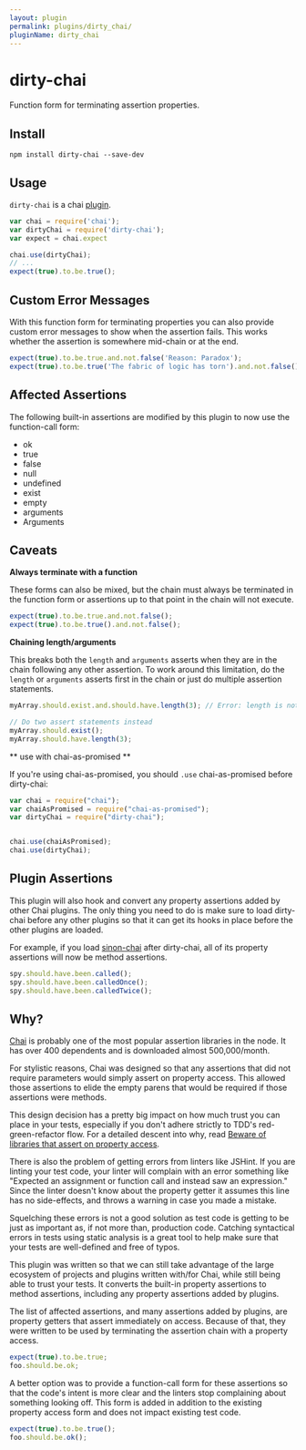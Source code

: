 ```yaml
---
layout: plugin
permalink: plugins/dirty_chai/
pluginName: dirty_chai
---
```


dirty-chai
==========
Function form for terminating assertion properties.

## Install
```
npm install dirty-chai --save-dev
```
## Usage

`dirty-chai` is a chai [plugin](http://chaijs.com/plugins).

```js
var chai = require('chai');
var dirtyChai = require('dirty-chai');
var expect = chai.expect

chai.use(dirtyChai);
// ...
expect(true).to.be.true();
```

## Custom Error Messages

With this function form for terminating properties you can also provide custom error messages to show when the assertion fails. This works whether the assertion is somewhere mid-chain or at the end.

```js
expect(true).to.be.true.and.not.false('Reason: Paradox');
expect(true).to.be.true('The fabric of logic has torn').and.not.false();
```

## Affected Assertions

The following built-in assertions are modified by this plugin to now use the function-call form:

* ok
* true
* false
* null
* undefined
* exist
* empty
* arguments
* Arguments

## Caveats

**Always terminate with a function**

These forms can also be mixed, but the chain must always be terminated in the function form or assertions up to that point in the chain will not execute.

```js
expect(true).to.be.true.and.not.false();
expect(true).to.be.true().and.not.false();
```

**Chaining length/arguments**

This breaks both the `length` and `arguments` asserts when they are in the chain following any other assertion. To work around this limitation, do the `length` or `arguments` asserts first in the chain or just do multiple assertion statements.

```js
myArray.should.exist.and.should.have.length(3); // Error: length is not a function

// Do two assert statements instead
myArray.should.exist();
myArray.should.have.length(3);
```

** use with chai-as-promised **

If you're using chai-as-promised, you should `.use` chai-as-promised before dirty-chai:

```js
var chai = require("chai");
var chaiAsPromised = require("chai-as-promised");
var dirtyChai = require("dirty-chai");


chai.use(chaiAsPromised);
chai.use(dirtyChai);
```

## Plugin Assertions

This plugin will also hook and convert any property assertions added by other Chai plugins. The only thing you need to do is make sure to load dirty-chai before any other plugins so that it can get its hooks in place before the other plugins are loaded.

For example, if you load [sinon-chai](https://github.com/domenic/sinon-chai) after dirty-chai, all of its property assertions will now be method assertions.

```js
spy.should.have.been.called();
spy.should.have.been.calledOnce();
spy.should.have.been.calledTwice();
```

## Why?

[Chai](https://github.com/chaijs/chai) is probably one of the most popular assertion libraries in the node. It has over 400 dependents and is downloaded almost 500,000/month. 

For stylistic reasons, Chai was designed so that any assertions that did not require parameters would simply assert on property access. This allowed those assertions to elide the empty parens that would be required if those assertions were methods.

This design decision has a pretty big impact on how much trust you can place in your tests, especially if you don't adhere strictly to TDD's red-green-refactor flow. For a detailed descent into why, read [Beware of libraries that assert on property access](https://github.com/moll/js-must#asserting-on-property-access).

There is also the problem of getting errors from linters like JSHint. If you are linting your test code, your linter will complain with an error something like "Expected an assignment or function call and instead saw an expression." Since the linter doesn't know about the property getter it assumes this line has no side-effects, and throws a warning in case you made a mistake.

Squelching these errors is not a good solution as test code is getting to be just as important as, if not more than, production code. Catching syntactical errors in tests using static analysis is a great tool to help make sure that your tests are well-defined and free of typos.

This plugin was written so that we can still take advantage of the large ecosystem of projects and plugins written with/for Chai, while still being able to trust your tests. It converts the built-in property assertions to method assertions, including any property assertions added by plugins.

The list of affected assertions, and many assertions added by plugins, are property getters that assert immediately on access. Because of that, they were written to be used by terminating the assertion chain with a property access.

```js
expect(true).to.be.true;
foo.should.be.ok;
````

A better option was to provide a function-call form for these assertions so that the code's intent is more clear and the linters stop complaining about something looking off. This form is added in addition to the existing property access form and does not impact existing test code.

```js
expect(true).to.be.true();
foo.should.be.ok();
```
